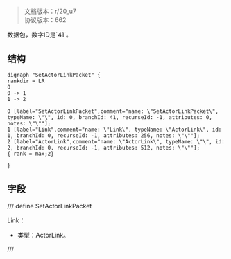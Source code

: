 # <!-- md:samp SetActorLinkPacket -->

> 文档版本：r/20_u7<br/>协议版本：662

<!-- md:samp SetActorLinkPacket -->数据包，数字ID是`41`。

## 结构

```viz
digraph "SetActorLinkPacket" {
rankdir = LR
0
0 -> 1
1 -> 2

0 [label="SetActorLinkPacket",comment="name: \"SetActorLinkPacket\", typeName: \"\", id: 0, branchId: 41, recurseId: -1, attributes: 0, notes: \"\""];
1 [label="Link",comment="name: \"Link\", typeName: \"ActorLink\", id: 1, branchId: 0, recurseId: -1, attributes: 256, notes: \"\""];
2 [label="ActorLink",comment="name: \"ActorLink\", typeName: \"\", id: 2, branchId: 0, recurseId: -1, attributes: 512, notes: \"\""];
{ rank = max;2}

}

```

## 字段

/// define
SetActorLinkPacket

Link：[<!-- md:samp ActorLink -->](../types/actorlink.md)

- 类型：ActorLink。


///
